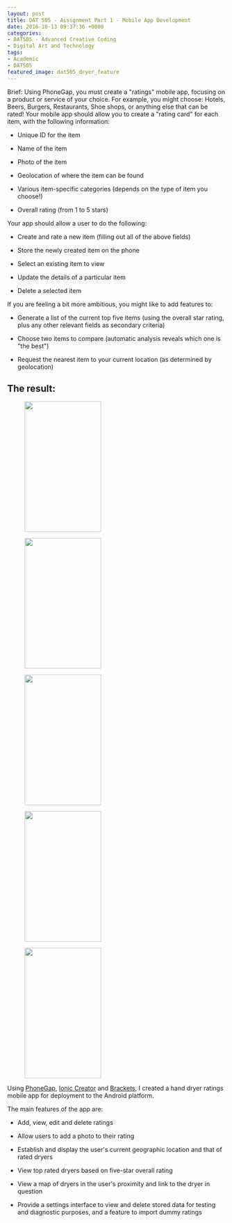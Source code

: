```yaml
---
layout: post
title: DAT 505 - Assignment Part 1 - Mobile App Development
date: 2016-10-13 09:37:36 +0000
categories:
- DAT505 - Advanced Creative Coding
- Digital Art and Technology
tags:
- Academic
- DAT505
featured_image: dat505_dryer_feature
---
```

Brief: Using PhoneGap, you must create a "ratings" mobile app, focusing on a product or service of your choice. For example, you might choose: Hotels, Beers, Burgers, Restaurants, Shoe shops, or anything else that can be rated! Your mobile app should allow you to create a "rating card" for each item, with the following information:

- Unique ID for the item

- Name of the item

- Photo of the item

- Geolocation of where the item can be found

- Various item-specific categories (depends on the type of item you choose!)

- Overall rating (from 1 to 5 stars)

Your app should allow a user to do the following:

- Create and rate a new item (filling out all of the above fields)

- Store the newly created item on the phone

- Select an existing item to view

- Update the details of a particular item

- Delete a selected item

If you are feeling a bit more ambitious, you might like to add features to:

- Generate a list of the current top five items (using the overall star rating, plus any other relevant fields as secondary criteria)

- Choose two items to compare (automatic analysis reveals which one is "the best")

- Request the nearest item to your current location (as determined by geolocation)

## The result:

<div class="gallery">

<figure><a href="https://res.cloudinary.com/circleseven/image/upload/q_auto,f_auto/ratemydryer-01_30267168656_o"><img src="https://res.cloudinary.com/circleseven/image/upload/q_auto,f_auto/ratemydryer-01_30267168656_o" width="176" height="300" alt="" loading="lazy"></a></figure>
<figure><a href="https://res.cloudinary.com/circleseven/image/upload/q_auto,f_auto/ratemydryer-02_30267169016_o"><img src="https://res.cloudinary.com/circleseven/image/upload/q_auto,f_auto/ratemydryer-02_30267169016_o" width="176" height="300" alt="" loading="lazy"></a></figure>
<figure><a href="https://res.cloudinary.com/circleseven/image/upload/q_auto,f_auto/ratemydryer-03_30216439431_o"><img src="https://res.cloudinary.com/circleseven/image/upload/q_auto,f_auto/ratemydryer-03_30216439431_o" width="176" height="300" alt="" loading="lazy"></a></figure>
<figure><a href="https://res.cloudinary.com/circleseven/image/upload/q_auto,f_auto/ratemydryer-04_29671872384_o"><img src="https://res.cloudinary.com/circleseven/image/upload/q_auto,f_auto/ratemydryer-04_29671872384_o" width="176" height="300" alt="" loading="lazy"></a></figure>
<figure><a href="https://res.cloudinary.com/circleseven/image/upload/q_auto,f_auto/ratemydryer-05_30267169786_o"><img src="https://res.cloudinary.com/circleseven/image/upload/q_auto,f_auto/ratemydryer-05_30267169786_o" width="176" height="300" alt="" loading="lazy"></a></figure>

</div>

Using [PhoneGap](http://phonegap.com), [Ionic Creator](https://creator.ionic.io/) and [Brackets](http://brackets.io), I created a hand dryer ratings mobile app for deployment to the Android platform.

The main features of the app are:

- Add, view, edit and delete ratings

- Allow users to add a photo to their rating

- Establish and display the user's current geographic location and that of rated dryers

- View top rated dryers based on five-star overall rating

- View a map of dryers in the user's proximity and link to the dryer in question

- Provide a settings interface to view and delete stored data for testing and diagnostic purposes, and a feature to import dummy ratings


